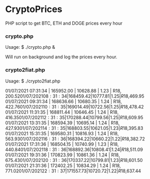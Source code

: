 # CryptoPrices
PHP script to get BTC, ETH and DOGE prices every hour

### crypto.php
Usage:
$ ./crypto.php &

Will run on background and log the prices every hour.

### crypto2fiat.php
Usage:
$ ./crypto2fiat.php

01/07/2021 07:31:34 | 165952.00 | 10628.88 | 1.23 | R$18,200.52
01/07/2021 08:31:34 | 168459.42 | 10777.81 | 1.25 | R$18,469.95
01/07/2021 09:31:34 | 168636.66 | 10680.35 | 1.24 | R$18,422.76
01/07/2021 10:31:35 | 169014.49 | 10722.56 | 1.25 | R$18,478.42
01/07/2021 11:31:35 | 168811.44 | 10646.45 | 1.24 | R$18,416.35
01/07/2021 12:31:35 | 170288.44 | 10799.56 | 1.25 | R$18,609.95
01/07/2021 13:31:35 | 168594.39 | 10695.14 | 1.24 | R$18,427.93
01/07/2021 14:31:35 | 168803.55 | 10621.05 | 1.23 | R$18,395.83
01/07/2021 15:31:35 | 169580.31 | 10816.93 | 1.24 | R$18,563.93
01/07/2021 16:31:36 | 168394.22 | 10660.22 | 1.22 | R$18,382.72
01/07/2021 17:31:36 | 168504.15 | 10740.99 | 1.23 | R$18,440.84
01/07/2021 18:31:36 | 168892.36 | 10808.41 | 1.24 | R$18,511.09
01/07/2021 19:31:36 | 170823.99 | 10861.36 | 1.24 | R$18,675.43
01/07/2021 20:31:36 | 170337.22 | 10799.81 | 1.23 | R$18,601.50
01/07/2021 21:31:36 | 172402.25 | 10834.29 | 1.24 | R$18,771.02
01/07/2021 22:31:37 | 171557.73 | 10720.72 | 1.22 | R$18,637.44

